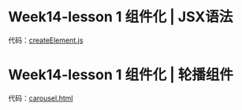 # Week14-lesson 1	组件化 | JSX语法



代码：[createElement.js](F:\testSpace\geek\Frontend-01-Template\week14\createElement.js) 




# Week14-lesson 1	组件化 | 轮播组件



代码：[carousel.html](F:\testSpace\geek\Frontend-01-Template\week14\carousel.html) 